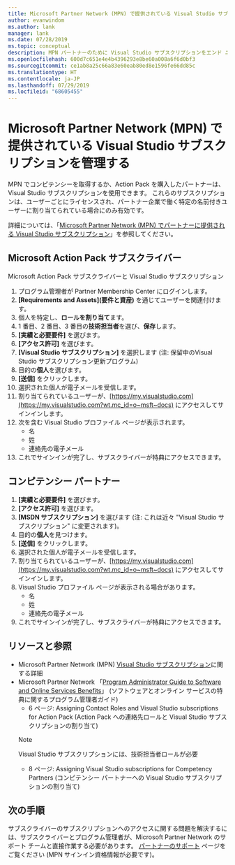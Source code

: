 ```yaml
---
title: Microsoft Partner Network (MPN) で提供されている Visual Studio サブスクリプションの管理 | Microsoft Docs
author: evanwindom
ms.author: lank
manager: lank
ms.date: 07/28/2019
ms.topic: conceptual
description: MPN パートナーのために Visual Studio サブスクリプションをエンド ユーザーに割り当てる方法。
ms.openlocfilehash: 600d7c651e4e4b4396293e8be60a008a6f6d0bf3
ms.sourcegitcommit: ce1ab8a25c66a83e60eab80ed8e1596fe66dd85c
ms.translationtype: HT
ms.contentlocale: ja-JP
ms.lasthandoff: 07/29/2019
ms.locfileid: "68605455"
---
```

# <a name="manage-visual-studio-subscriptions-offered-through-the-microsoft-partner-network-mpn"></a>Microsoft Partner Network (MPN) で提供されている Visual Studio サブスクリプションを管理する
MPN でコンピテンシーを取得するか、Action Pack を購入したパートナーは、Visual Studio サブスクリプションを使用できます。 これらのサブスクリプションは、ユーザーごとにライセンスされ、パートナー企業で働く特定の名前付きユーザーに割り当てられている場合にのみ有効です。

詳細については、「[Microsoft Partner Network (MPN) でパートナーに提供される Visual Studio サブスクリプション](program-mpn.md)」を参照してください。

## <a name="microsoft-action-pack-subscribers"></a>Microsoft Action Pack サブスクライバー
Microsoft Action Pack サブスクライバーと Visual Studio サブスクリプション
1. プログラム管理者が Partner Membership Center にログインします。
2. **[Requirements and Assets]\(要件と資産\)** を通じてユーザーを関連付けます。
3. 個人を特定し、**ロールを割り当て**ます。
4. 1 番目、2 番目、3 番目の**技術担当者**を選び、**保存**します。
5. **[実績と必要要件]** を選びます。
6. **[アクセス許可]** を選びます。
7. **[Visual Studio サブスクリプション]** を選択します (注: 保留中のVisual Studio サブスクリプション更新プログラム)
8. 目的の**個人**を選びます。
9. **[送信]** をクリックします。
10. 選択された個人が電子メールを受信します。
11. 割り当てられているユーザーが、[https://my.visualstudio.com](https://my.visualstudio.com?wt.mc_id=o~msft~docs) にアクセスしてサインインします。
12. 次を含む Visual Studio プロファイル ページが表示されます。
    - 名
    - 姓
    - 連絡先の電子メール
13. これでサインインが完了し、サブスクライバーが特典にアクセスできます。

## <a name="competency-partners"></a>コンピテンシー パートナー
1. **[実績と必要要件]** を選びます。
2. **[アクセス許可]** を選びます。
3. **[MSDN サブスクリプション]** を選びます (注: これは近々 "Visual Studio サブスクリプション" に変更されます)。
4. 目的の**個人**を見つけます。
5. **[送信]** をクリックします。
6. 選択された個人が電子メールを受信します。
7. 割り当てられているユーザーが、[https://my.visualstudio.com](https://my.visualstudio.com?wt.mc_id=o~msft~docs) にアクセスしてサインインします。
8. Visual Studio プロファイル ページが表示される場合があります。
    - 名
    - 姓
    - 連絡先の電子メール
9. これでサインインが完了し、サブスクライバーが特典にアクセスできます。

## <a name="resources-and-references"></a>リソースと参照
- Microsoft Partner Network (MPN) [Visual Studio サブスクリプション](https://partner.microsoft.com/membership/msdn-subscriptions)に関する詳細
- Microsoft Partner Network 「[Program Administrator Guide to Software and Online Services Benefits](https://assets.microsoft.com/Program-Administrator-Guide-to-Software-and-Online-Services-Benefits_1.pdf)」 (ソフトウェアとオンライン サービスの特典に関するプログラム管理者ガイド)
  - 6 ページ: Assigning Contact Roles and Visual Studio subscriptions for Action Pack (Action Pack への連絡先ロールと Visual Studio サブスクリプションの割り当て)
  > [!NOTE]
  > Visual Studio サブスクリプションには、技術担当者ロールが必要
  - 8 ページ: Assigning Visual Studio subscriptions for Competency Partners (コンピテンシー パートナーへの Visual Studio サブスクリプションの割り当て)

## <a name="next-steps"></a>次の手順
サブスクライバーのサブスクリプションへのアクセスに関する問題を解決するには、サブスクライバーとプログラム管理者が、Microsoft Partner Network のサポート チームと直接作業する必要があります。 [パートナーのサポート](https://partner.microsoft.com/support) ページをご覧ください (MPN サインイン資格情報が必要です)。
